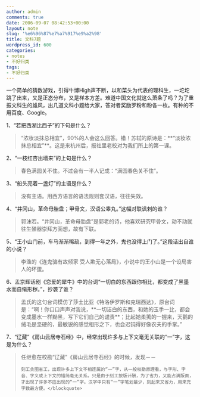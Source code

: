 ```yaml
---
author: admin
comments: true
date: 2006-09-07 08:42:53+00:00
layout: note
slug: '%e6%96%87%e7%a7%917%e9%a2%98'
title: 文科7题
wordpress_id: 600
categories:
- notes
- 不好归类
tags:
- 不好归类
---
```


一个简单的猜数游戏，引得牛博High声不断，以和菜头为代表的理科生，一坨坨跳了出来，又是正态分布，又是样本方差。难道中国文化就这么萧条了吗？为了重振文科生的雄风，出几道文科小题给大家，答对者奖励罗粉和粉各一枚。有种的不用百度、Google。

1、“若把西湖比西子”的下句是什么？





<blockquote>“浓妆淡抹总相宜”，90%的人会这么回答。错！苏轼的原诗是：**“淡妆浓抹总相宜”**。这是来杭州后，报社里老校对为我们所上的第一课。</blockquote>





2、“一枝红杏出墙来”的上句是什么？




<blockquote>
春色满园关不住。不过会有一半人记成：“满园春色关不住”。</blockquote>





3、“船头亮着一盏灯”的主语是什么？





<blockquote>没有主语。用西方语言的语法规则套汉语，往往失效。</blockquote>





4、“井冈山，革命母胎盘；甲骨文，汉语公睾丸。”这幅对联讽刺的谁？





<blockquote>郭沫若。“井冈山，革命母胎盘”是郭老的诗，他喜欢研究甲骨文，动不动就往生殖器崇拜方面想，故有下联。</blockquote>





5、“王小山门前，车马渐渐稀疏，到得一年之外，鬼也没得上门了。”这段话出自谁的小说？





<blockquote>李渔的《连鬼骗有故倾家 受人欺无心落局》，小说中的王小山是一个设局害人的坏蛋。</blockquote>





6、孟京辉话剧《恋爱的犀牛》中的台词“一切白的东西跟你相比，都变成了黑墨水而自惭形秽。”，抄袭了谁？






<blockquote>孟氏的这句台词模仿了莎士比亚《特洛伊罗斯和克瑞西达》，原台词是：“啊！你口口声声对我说，**一切洁白的东西，和她的玉手一比，都会变成墨水一样黝黑，写下它们自己的谴责**；比起她柔荑的一握来，天鹅的绒毛是坚硬的，最敏锐的感觉相形之下，也会迟钝得好像农夫的手掌。”</blockquote>






7、“辽藏”《房山云居寺石经》中，经常出现许多与上下文毫无关联的“一”字，这是为什么？





<blockquote>任继愈在校勘“辽藏”《房山云居寺石经》的时候，发现－－

    刻工贪图省工，出现许多上下文不相连属的“一”字，从一般校勘原理看，与字形、字音、字义或上下文的错简毫无关系。只是由于刻工按版计酬，为了省力，又能占满版面，才出现了许多不应出现的“一”字。汉字中只有“一”字笔划最少，刻起来又省力，用来充字数最方便。</blockquote>



